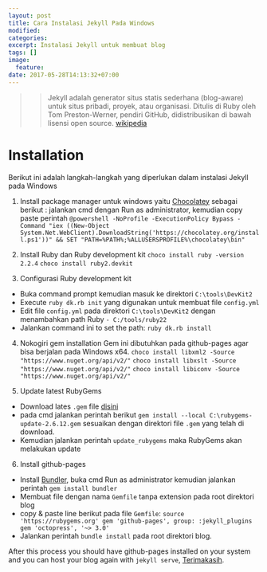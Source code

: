 ```yaml
---
layout: post
title: Cara Instalasi Jekyll Pada Windows
modified:
categories: 
excerpt: Instalasi Jekyll untuk membuat blog
tags: []
image:
  feature:
date: 2017-05-28T14:13:32+07:00
---
```

>> Jekyll adalah generator situs statis sederhana (blog-aware) untuk situs pribadi, proyek, atau organisasi. Ditulis di Ruby oleh Tom Preston-Werner, pendiri GitHub, didistribusikan di bawah lisensi open source. [wikipedia](https://en.wikipedia.org/wiki/Jekyll_(software))


# Installation

Berikut ini adalah langkah-langkah yang diperlukan dalam instalasi Jekyll pada Windows

1. Install package manager untuk windows yaitu [Chocolatey](https://chocolatey.org/) sebagai berikut :
jalankan cmd dengan Run as administrator, kemudian copy paste perintah 
`@powershell -NoProfile -ExecutionPolicy Bypass -Command "iex ((New-Object System.Net.WebClient).DownloadString('https://chocolatey.org/install.ps1'))" && SET "PATH=%PATH%;%ALLUSERSPROFILE%\chocolatey\bin"`

2. Install Ruby dan Ruby development kit
`choco install ruby -version 2.2.4`
`choco install ruby2.devkit`

3. Configurasi Ruby development kit
 - Buka command prompt kemudian masuk ke direktori `C:\tools\DevKit2`
 - Execute `ruby dk.rb init` yang digunakan untuk membuat file `config.yml`
 - Edit file `config.yml` pada direktori `C:\tools\DevKit2` dengan menambahkan path Ruby `- C:/tools/ruby22`
 - Jalankan command ini to set the path: `ruby dk.rb install`

4. Nokogiri gem installation
 Gem ini dibutuhkan pada github-pages agar bisa berjalan pada Windows x64.
 `choco install libxml2 -Source "https://www.nuget.org/api/v2/"`
 `choco install libxslt -Source "https://www.nuget.org/api/v2/"`
 `choco install libiconv -Source "https://www.nuget.org/api/v2/"`

5. Update latest RubyGems
 - Download lates `.gem` file [disini](https://rubygems.org/pages/download)
 - pada cmd jalankan perintah berikut `gem install --local C:\rubygems-update-2.6.12.gem` sesuaikan dengan direktori file `.gem` yang telah di download.
 - Kemudian jalankan perintah `update_rubygems` maka RubyGems akan melakukan update

 6. Install github-pages
 - Install [Bundler](http://bundler.io/), buka cmd Run as administrator kemudian jalankan perintah `gem install bundler`
 - Membuat file dengan nama `Gemfile` tanpa extension pada root direktori blog
 - copy & paste line berikut pada file `Gemfile`:
 `source 'https://rubygems.org'
gem 'github-pages', group: :jekyll_plugins
gem 'octopress', '~> 3.0'`
- Jalankan perintah `bundle install` pada root direktori blog.

After this process you should have github-pages installed on your system and you can host your blog again with `jekyll serve`, [Terimakasih](https://jekyllrb.com/docs/windows/). 


